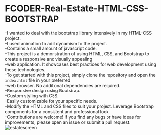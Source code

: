# FCODER-Real-Estate-HTML-CSS-BOOTSTRAP
-I wanted to deal with the bootstrap library intensively in my HTML-CSS project. <br>
-I used animation to add dynamism to the project. <br>
-Contains a small amount of javascript code. <br>
-This project is a demonstration of using HTML, CSS, and Bootstrap to create a responsive and visually appealing <br>
-web application. It showcases best practices for web development using these technologies. <br>
-To get started with this project, simply clone the repository and open the `index.html` file in your preferred <br>
-web browser. No additional dependencies are required. <br>
-Responsive design using Bootstrap. <br>
-Custom styling with CSS. <br>
-Easily customizable for your specific needs. <br>
-Modify the HTML and CSS files to suit your project. Leverage Bootstrap components for a consistent and professional look. <br>
-Contributions are welcome! If you find any bugs or have ideas for improvements, please open an issue or submit a pull request. <br>
![estatescreen](https://github.com/SercanErpolat/FCODER-Real-Estate-HTML-CSS-BOOTSTRAP/assets/110222359/b01abcf7-c050-42ac-a7d8-478bcbaed5fb)
